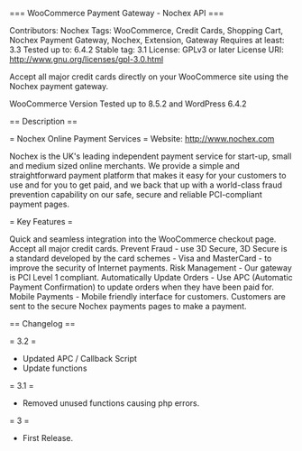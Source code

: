 === WooCommerce Payment Gateway - Nochex API ===

Contributors: Nochex Tags: WooCommerce, Credit Cards, Shopping Cart, Nochex Payment Gateway, Nochex, Extension, Gateway Requires at least: 3.3 Tested up to: 6.4.2 Stable tag: 3.1 License: GPLv3 or later License URI: http://www.gnu.org/licenses/gpl-3.0.html

Accept all major credit cards directly on your WooCommerce site using the Nochex payment gateway.

WooCommerce Version Tested up to 8.5.2 and WordPress 6.4.2

== Description ==

= Nochex Online Payment Services = Website: http://www.nochex.com

Nochex is the UK's leading independent payment service for start-up, small and medium sized online merchants. We provide a simple and straightforward payment platform that makes it easy for your customers to use and for you to get paid, and we back that up with a world-class fraud prevention capability on our safe, secure and reliable PCI-compliant payment pages.

= Key Features =

Quick and seamless integration into the WooCommerce checkout page.
Accept all major credit cards.
Prevent Fraud - use 3D Secure, 3D Secure is a standard developed by the card schemes - Visa and MasterCard - to improve the security of Internet payments.
Risk Management - Our gateway is PCI Level 1 compliant.
Automatically Update Orders - Use APC (Automatic Payment Confirmation) to update orders when they have been paid for.
Mobile Payments - Mobile friendly interface for customers.
Customers are sent to the secure Nochex payments pages to make a payment.

== Changelog ==

= 3.2 =

- Updated APC / Callback Script
- Update functions

= 3.1 =

- Removed unused functions causing php errors.

= 3 =

- First Release.